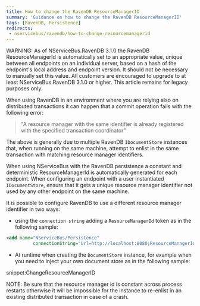 ```yaml
---
title: How to change the RavenDB ResourceManagerID
summary: 'Guidance on how to change the RavenDB ResourceManagerID'
tags: [RavenDB, Persistence]
redirects:
 - nservicebus/ravendb/how-to-change-resourcemanagerid
---
```


WARNING: As of NServiceBus.RavenDB 3.1.0 the RavenDB ResourceManagerId is automatically set to an appropriate value, unique between all endpoints on an individual server, based on a hash of the endpoint's local address and endpoint version. It should not be necessary to manually set this value. All customers are encouraged to upgrade to at least NServiceBus.RavenDB 3.1.0 or higher. This article remains for legacy purposes only.

When using RavenDB in an environment where you are relying also on distributed transactions it can happen that a commit operation fails with the following error:

> "A resource manager with the same identifier is already registered with the specified transaction coordinator"

The above is generally due to multiple RavenDB `IDocumentStore` instances that, when running on the same machine, attempt to enlist in the same transaction with matching resource manager identifiers.

When using NServiceBus with the RavenDB persistence a constant and deterministic ResourceManagerId is automatically generated for each endpoint. When configuring an endpoint with a user instantiated `IDocumentStore`, ensure that it gets a unique resource manager identifier not used by any other endpoint on the same machine.

It is possible to configure RavenDB to use a different resource manager identifier in two ways:

* using the `connection string` adding a `ResourceManagerId` token as in the following sample: 

```xml
<add name="NServiceBus/Persistence"
          connectionString="Url=http://localhost:8080;ResourceManagerId=d5723e19-92ad-4531-adad-8611e6e05c8a" />
```

* At runtime when creating the `DocumentStore` instance, for example when you need to inject your own document store as in the following sample:

snippet:ChangeResourceManagerID

NOTE: Be sure that the resource manager id is constant across process restarts otherwise it will be impossible for the instance to re-enlist in an existing distributed transaction in case of a crash.
